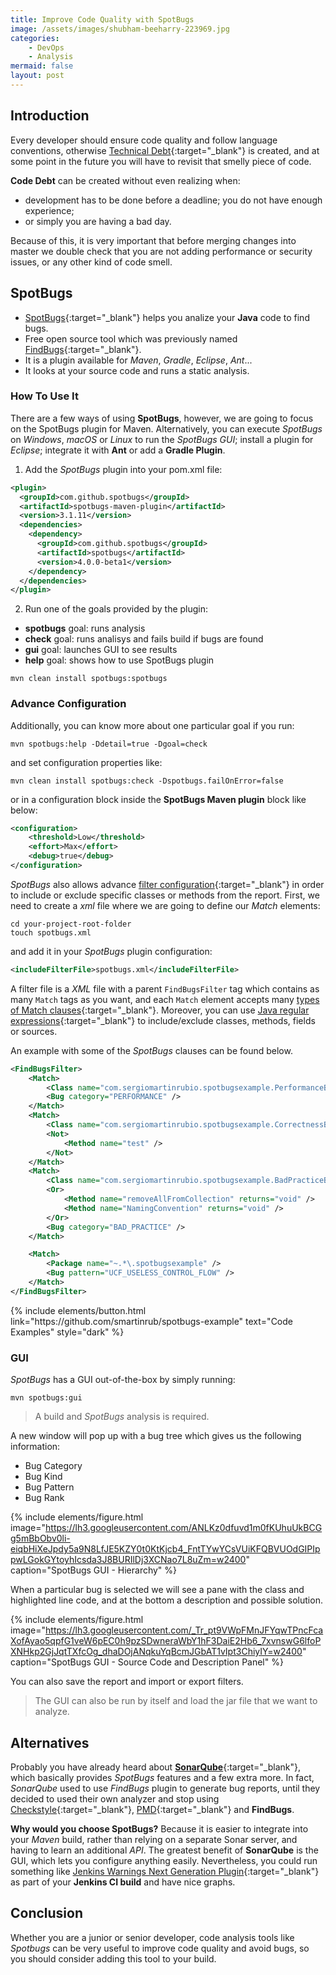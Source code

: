 ```yaml
---
title: Improve Code Quality with SpotBugs
image: /assets/images/shubham-beeharry-223969.jpg
categories:
    - DevOps
    - Analysis
mermaid: false
layout: post
---
```


## Introduction

Every developer should ensure code quality and follow language conventions, otherwise [Technical Debt](https://medium.com/existek/what-is-technical-debt-and-how-to-calculate-it-80193e4e746d){:target="_blank"} is created, and at some point in the future you will have to revisit that smelly piece of code.

**Code Debt** can be created without even realizing when: 

- development has to be done before a deadline; you do not have enough experience; 
- or simply you are having a bad day. 

Because of this, it is very important that before merging changes into master we double check that you are not adding performance or security issues, or any other kind of code smell.

## SpotBugs

- [SpotBugs](https://spotbugs.github.io/){:target="_blank"} helps you analize your **Java** code to find bugs.
- Free open source tool which was previously named [FindBugs](http://findbugs.sourceforge.net/){:target="_blank"}.
- It is a plugin available for _Maven_, _Gradle_, _Eclipse_, _Ant_...
- It looks at your source code and runs a static analysis.

### How To Use It

There are a few ways of using **SpotBugs**, however, we are going to focus on the SpotBugs plugin for Maven. Alternatively, you can execute _SpotBugs_ on _Windows_, _macOS_ or _Linux_ to run the _SpotBugs GUI_; install a plugin for _Eclipse_; integrate it with **Ant** or add a **Gradle Plugin**.

1. Add the _SpotBugs_ plugin into your pom.xml file:

```xml
<plugin>
  <groupId>com.github.spotbugs</groupId>
  <artifactId>spotbugs-maven-plugin</artifactId>
  <version>3.1.11</version>
  <dependencies>
    <dependency>
      <groupId>com.github.spotbugs</groupId>
      <artifactId>spotbugs</artifactId>
      <version>4.0.0-beta1</version>
    </dependency>
  </dependencies>
</plugin>
```

2. Run one of the goals provided by the plugin:

- **spotbugs** goal: runs analysis
- **check** goal: runs analisys and fails build if bugs are found
- **gui** goal: launches GUI to see results
- **help** goal: shows how to use SpotBugs plugin

```shell
mvn clean install spotbugs:spotbugs
```

### Advance Configuration

Additionally, you can know more about one particular goal if you run:

```shell
mvn spotbugs:help -Ddetail=true -Dgoal=check
```

and set configuration properties like:

```shell
mvn clean install spotbugs:check -Dspotbugs.failOnError=false
```

or in a configuration block inside the **SpotBugs Maven plugin** block like below:

```xml
<configuration>
    <threshold>Low</threshold>
    <effort>Max</effort>
    <debug>true</debug>
</configuration>
```

_SpotBugs_ also allows advance [filter configuration](https://spotbugs.readthedocs.io/en/stable/filter.html#){:target="_blank"} in order to include or exclude specific classes or methods from the report. First, we need to create a _xml_ file where we are going to define our _Match_ elements:

```shell
cd your-project-root-folder
touch spotbugs.xml
```

and add it in your _SpotBugs_ plugin configuration:

```xml
<includeFilterFile>spotbugs.xml</includeFilterFile>
```

A filter file is a _XML_ file with a parent `FindBugsFilter` tag which contains as many `Match` tags as you want, and each `Match` element accepts many [types of Match clauses](https://spotbugs.readthedocs.io/en/stable/filter.html#types-of-match-clauses){:target="_blank"}. Moreover, you can use [Java regular expressions](https://docs.oracle.com/javase/8/docs/api/java/util/regex/Pattern.html){:target="_blank"} to include/exclude classes, methods, fields or sources.

An example with some of the _SpotBugs_ clauses can be found below.

```xml
<FindBugsFilter>
    <Match>
        <Class name="com.sergiomartinrubio.spotbugsexample.PerformanceBugs" />
        <Bug category="PERFORMANCE" />
    </Match>
    <Match>
        <Class name="com.sergiomartinrubio.spotbugsexample.CorrectnessBugs" />
        <Not>
            <Method name="test" />
        </Not>
    </Match>
    <Match>
        <Class name="com.sergiomartinrubio.spotbugsexample.BadPracticeBugs" />
        <Or>
            <Method name="removeAllFromCollection" returns="void" />
            <Method name="NamingConvention" returns="void" />
        </Or>
        <Bug category="BAD_PRACTICE" />
    </Match>

    <Match>
        <Package name="~.*\.spotbugsexample" />
        <Bug pattern="UCF_USELESS_CONTROL_FLOW" />
    </Match>
</FindBugsFilter>
```

<p class="text-center">
{% include elements/button.html link="https://github.com/smartinrub/spotbugs-example" text="Code Examples" style="dark" %}
</p>

### GUI

_SpotBugs_ has a GUI out-of-the-box by simply running:

```shell
mvn spotbugs:gui
```

> A build and _SpotBugs_ analysis is required.

A new window will pop up with a bug tree which gives us the following information:

- Bug Category
- Bug Kind
- Bug Pattern
- Bug Rank

{% include elements/figure.html image="https://lh3.googleusercontent.com/ANLKz0dfuvd1m0fKUhuUkBCGg5mBbObv0li-eiqbHiXeJpdy5a9N8LfJE5KZY0t0KtKjcb4_FntTYwYCsVUiKFQBVUOdGIPIppwLGokGYtoyhIcsda3J8BURIlDj3XCNao7L8uZm=w2400" caption="SpotBugs GUI - Hierarchy" %}

When a particular bug is selected we will see a pane with the class and highlighted line code, and at the bottom a description and possible solution.

{% include elements/figure.html image="https://lh3.googleusercontent.com/_Tr_pt9VWpFMnJFYqwTPncFcaXofAyao5qpfG1veW6pEC0h9pzSDwneraWbY1hF3DaiE2Hb6_7xvnswG6lfoPXNHkp2GjJqtTXfcOg_dhaDOjANqkuYqBcmJGbAT1vIpt3ChiyIY=w2400" caption="SpotBugs GUI - Source Code and Description Panel" %}

You can also save the report and import or export filters.

> The GUI can also be run by itself and load the jar file that we want to analyze.

## Alternatives

Probably you have already heard about [**SonarQube**](https://www.sonarqube.org/){:target="_blank"}, which basically provides _SpotBugs_ features and a few extra more. In fact, _SonarQube_ used to use _FindBugs_ plugin to generate bug reports, until they decided to used their own analyzer and stop using [Checkstyle](http://checkstyle.sourceforge.net/){:target="_blank"}, [PMD](https://pmd.github.io/){:target="_blank"} and **FindBugs**. 

**Why would you choose SpotBugs?** Because it is easier to integrate into your _Maven_ build, rather than relying on a separate Sonar server, and having to learn an additional _API_. The greatest benefit of **SonarQube** is the GUI, which lets you configure anything easily. Nevertheless, you could run something like [Jenkins Warnings Next Generation Plugin](https://github.com/jenkinsci/warnings-ng-plugin){:target="_blank"} as part of your **Jenkins CI build** and have nice graphs.

## Conclusion

Whether you are a junior or senior developer, code analysis tools like _Spotbugs_ can be very useful to improve code quality and avoid bugs, so you should consider adding this tool to your build.
